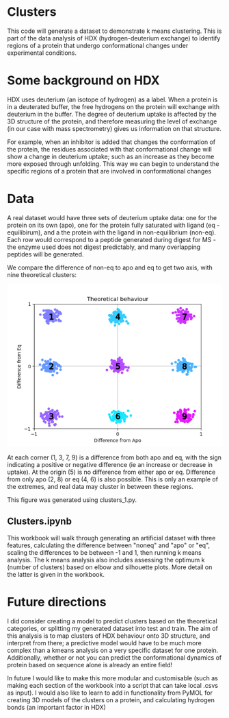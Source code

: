 # Clusters

This code will generate a dataset to demonstrate k means clustering. This is part of the data analysis of HDX (hydrogen-deuterium exchange) to identify regions of a protein that undergo conformational changes under experimental conditions. 

# Some background on HDX
HDX uses deuterium (an isotope of hydrogen) as a label. When a protein is in a deuterated buffer, the free hydrogens on the protein will exchange with deuterium in the buffer. The degree of deuterium uptake is affected by the 3D structure of the protein, and therefore measuring the level of exchange (in our case with mass spectrometry) gives us information on that structure. 

For example, when an inhibitor is added that changes the conformation of the protein, the residues associated with that conformational change will show a change in deuterium uptake; such as an increase as they become more exposed through unfolding. This way we can begin to understand the specific regions of a protein that are involved in conformational changes

#  Data
A real dataset would have three sets of deuterium uptake data: one for the protein on its own (apo), one for the protein fully saturated with ligand (eq - equilibirum), and a the protein with the ligand in non-equilibrium (non-eq). Each row would correspond to a peptide generated during digest for MS - the enzyme used does not digest predictably, and many overlapping peptides will be generated. 

We compare the difference of non-eq to apo and eq to get two axis, with nine theoretical clusters:

![The 9 clusters: one in each corner, one on each axis, and one in at the origin](https://github.com/dylanpi13/clusters/blob/main/Figure_1.png?raw=true)

At each corner (1, 3, 7, 9) is a difference from both apo and eq, with the sign indicating a positive or negative difference (ie an increase or decrease in uptake). At the origin (5) is no difference from either apo or eq. Difference from only apo (2, 8) or eq (4, 6) is also possible. This is only an example of the extremes, and real data may cluster in between these regions. 

This figure was generated using clusters_1.py.

## Clusters.ipynb 
This workbook will walk through generating an artificial dataset with three features, calculating the difference between "noneq" and "apo" or "eq", scaling the differences to be between -1 and 1, then running k means analysis. The k means analysis also includes assessing the optimum k (number of clusters) based on elbow and silhouette plots. More detail on the latter is given in the workbook. 

# Future directions
I did consider creating a model to predict clusters based on the theoretical categories, or splitting my generated dataset into test and train. The aim of this analysis is to map clusters of HDX behaviour onto 3D structure, and interpret from there; a predictive model would have to be much more complex than a kmeans analysis on a very specific dataset for one protein. Additionally, whether or not you can predict the conformational dynamics of protein based on sequence alone is already an entire field! 

In future I would like to make this more modular and customisable (such as making each section of the workbook into a script that can take local .csvs as input). I would also like to learn to add in functionality from PyMOL for creating 3D models of the clusters on a protein, and calculating hydrogen bonds (an important factor in HDX)
